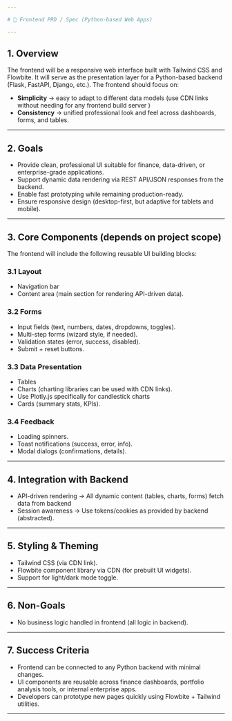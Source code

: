 ```yaml
---

# 📄 Frontend PRD / Spec (Python-based Web Apps)

---
```


## 1. Overview

The frontend will be a responsive web interface built with Tailwind CSS and Flowbite.
It will serve as the presentation layer for a Python-based backend (Flask, FastAPI, Django, etc.).
The frontend should focus on:
- **Simplicity** → easy to adapt to different data models (use CDN links without needing for any frontend build server )
- **Consistency** → unified professional look and feel across dashboards, forms, and tables.

---

## 2. Goals

- Provide clean, professional UI suitable for finance, data-driven, or enterprise-grade applications.
- Support dynamic data rendering via REST API/JSON responses from the backend.
- Enable fast prototyping while remaining production-ready.
- Ensure responsive design (desktop-first, but adaptive for tablets and mobile).

---

## 3. Core Components (depends on project scope)

The frontend will include the following reusable UI building blocks:

### 3.1 Layout
- Navigation bar
- Content area (main section for rendering API-driven data).

### 3.2 Forms
- Input fields (text, numbers, dates, dropdowns, toggles).
- Multi-step forms (wizard style, if needed).
- Validation states (error, success, disabled).
- Submit + reset buttons.

### 3.3 Data Presentation
- Tables
- Charts (charting libraries can be used with CDN links).
- Use Plotly.js specifically for candlestick charts 
- Cards (summary stats, KPIs).

### 3.4 Feedback
- Loading spinners.
- Toast notifications (success, error, info).
- Modal dialogs (confirmations, details).

---

## 4. Integration with Backend

- API-driven rendering → All dynamic content (tables, charts, forms) fetch data from backend
- Session awareness → Use tokens/cookies as provided by backend (abstracted).

---

## 5. Styling & Theming

- Tailwind CSS (via CDN link).
- Flowbite component library via CDN (for prebuilt UI widgets).
- Support for light/dark mode toggle.

---

## 6. Non-Goals

- No business logic handled in frontend (all logic in backend).

---

## 7. Success Criteria

- Frontend can be connected to any Python backend with minimal changes.
- UI components are reusable across finance dashboards, portfolio analysis tools, or internal enterprise apps.
- Developers can prototype new pages quickly using Flowbite + Tailwind utilities.

---
